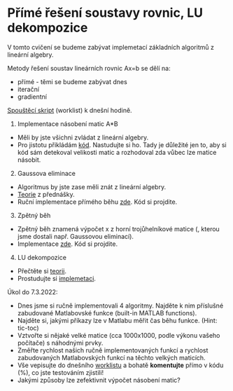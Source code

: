 # Přímé řešení soustavy rovnic, LU dekompozice

V tomto cvičení se budeme zabývat implemetací základních algoritmů z lineární algebry.

Metody řešení soustav lineárních rovnic Ax=b se dělí na:
  * přímé - těmi se budeme zabývat dnes
  * iterační
  * gradientní

[Spouštěcí skript](cv3_worklist.m) (worklist) k dnešní hodině.

1) Implementace násobení matic A*B
* Měli by jste všichni zvládat z lineární algebry.
* Pro jistotu přikládám [kód](maticoveNasobeni.m). Nastudujte si ho. Tady je důležité jen to, aby si kód sám detekoval velikosti matic a rozhodoval zda vůbec lze matice násobit.

2) Gaussova eliminace
* Algoritmus by jste zase měli znát z lineární algebry.
* [Teorie](http://kfe.fjfi.cvut.cz/~limpouch/numet/linalg/node7.html) z přednášky.
* Ruční implementace přímého běhu [zde](gaussElim.m). Kód si projdite.

3) Zpětný běh
* Zpětný běh znamená výpočet x z horní trojůhelníkové matice (, kterou jsme dostali např. Gaussovou eliminací).
* Implementace [zde](zpetnyBeh.m). Kód si projdite.

4) LU dekompozice
* Přečtěte si [teorii](teorie_LU_dekompozice.pdf).
* Prostudujte si [implemetaci](luDekomp.m).

Úkol do 7.3.2022:
* Dnes jsme si ručně implementovali 4 algoritmy. Najděte k nim příslušné zabudované Matlabovské funkce (built-in MATLAB functions).
* Najděte si, jakými příkazy lze v Matlabu měřit čas běhu funkce. (Hint: tic-toc)
* Vztvořte si nějaké velké matice (cca 1000x1000, podle výkonu vašeho počítače) s náhodnými prvky.
* Změřte rychlost našich ručně implementovaných funkcí a rychlost zabudovaných Matlabovských funkcí na těchto velkých maticích.
* Vše vepisujte do dnešního [worklistu](cv3_worklist.m) a bohatě **komentujte** přímo v kódu (%), co jste testováním zjistili!
* Jakými způsoby lze zefektivnit výpočet násobení matic?
